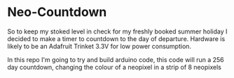 # Neo-Countdown
So to keep my stoked level in check for my freshly booked summer holiday I decided to make a timer to countdown to the day of departure.
Hardware is likely to be an Adafruit Trinket 3.3V for low power consumption.

In this repo I'm going to try and build arduino code,
this code will run a 256 day countdown, 
changing the colour of a neopixel in a strip of 8 neopixels
